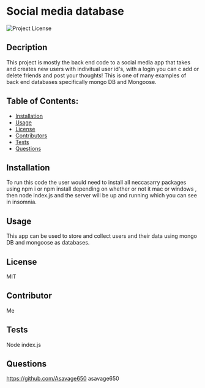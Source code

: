 # Social media database

![Project License](https://img.shields.io/badge/License-MIT-red)

## Decription

This project is mostly the back end code to a social media app that takes and creates new users with indivitual user id's, with a login you can c add or delete friends and post your thoughts! This is one of many examples of back end databases specifically mongo DB and Mongoose.

## Table of Contents:

- [Installation](#installation)
- [Usage](#usage)
- [License](#license)
- [Contributors](#contributors)
- [Tests](#tests)
- [Questions](#questions)

## Installation

To run this code the user would need to install all neccasarry packages using npm i or npm install depending on whether or not it mac or windows , then node index.js and the server will be up and running which you can see in insomnia.

## Usage

This app can be used to store and collect users and their data using mongo DB and mongoose as databases.

## License

MIT

## Contributor

Me

## Tests

Node index.js

## Questions

https://github.com/Asavage650 asavage650
